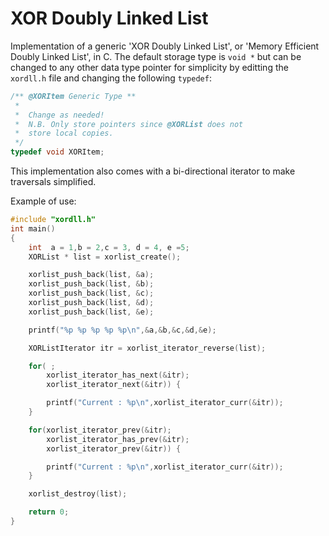 # XOR Doubly Linked List

Implementation of a generic 'XOR Doubly Linked List', or 'Memory Efficient Doubly Linked List', in C.
The default storage type is ```void *``` but can be changed to any other data type pointer for simplicity
by editting the ```xordll.h``` file and changing the following ```typedef```:

```c
/** @XORItem Generic Type **
 *
 *  Change as needed!
 *  N.B. Only store pointers since @XORList does not
 *  store local copies.
 */
typedef void XORItem;
```

This implementation also comes with a bi-directional iterator to make traversals simplified.

Example of use:

```c
#include "xordll.h"
int main()
{
    int  a = 1,b = 2,c = 3, d = 4, e =5;
    XORList * list = xorlist_create();

    xorlist_push_back(list, &a);
    xorlist_push_back(list, &b);
    xorlist_push_back(list, &c);
    xorlist_push_back(list, &d);
    xorlist_push_back(list, &e);

    printf("%p %p %p %p %p\n",&a,&b,&c,&d,&e);

    XORListIterator itr = xorlist_iterator_reverse(list);

    for( ;
        xorlist_iterator_has_next(&itr);
        xorlist_iterator_next(&itr)) {

        printf("Current : %p\n",xorlist_iterator_curr(&itr));
    }

    for(xorlist_iterator_prev(&itr);
        xorlist_iterator_has_prev(&itr);
        xorlist_iterator_prev(&itr)) {

        printf("Current : %p\n",xorlist_iterator_curr(&itr));
    }

    xorlist_destroy(list);

    return 0;
}
```
